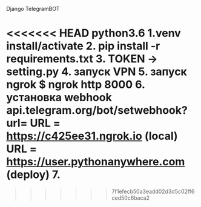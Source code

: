 Django TelegramBOT

<<<<<<< HEAD
python3.6
1.venv install/activate
2. pip install -r requirements.txt
3. TOKEN -> setting.py
4. запуск VPN
5. запуск ngrok  $ ngrok http 8000
6. установка webhook api.telegram.org/bot<token>/setwebhook?url=<URL> 
    URL =  https://c425ee31.ngrok.io (local)
    URL =  https://user.pythonanywhere.com  (deploy)
7. 
=======
>>>>>>> 7f1efecb50a3eadd02d3d5c02ff6ced50c6baca2
